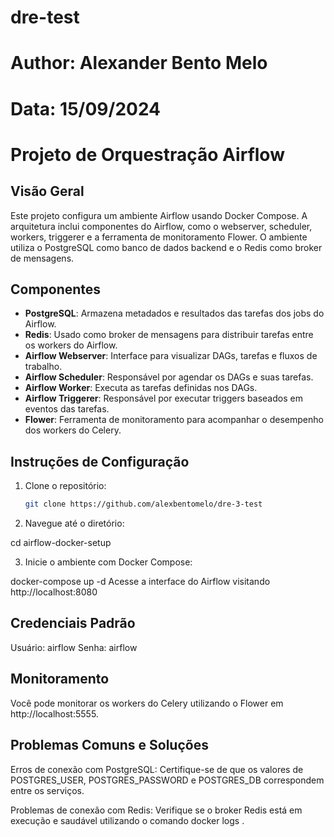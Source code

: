 # dre-test

# Author: Alexander Bento Melo
# Data: 15/09/2024

# Projeto de Orquestração Airflow

## Visão Geral
Este projeto configura um ambiente Airflow usando Docker Compose. 
A arquitetura inclui componentes do Airflow, como o webserver, scheduler, workers, triggerer e a ferramenta de monitoramento Flower.
O ambiente utiliza o PostgreSQL como banco de dados backend e o Redis como broker de mensagens.

## Componentes

- **PostgreSQL**: Armazena metadados e resultados das tarefas dos jobs do Airflow.
- **Redis**: Usado como broker de mensagens para distribuir tarefas entre os workers do Airflow.
- **Airflow Webserver**: Interface para visualizar DAGs, tarefas e fluxos de trabalho.
- **Airflow Scheduler**: Responsável por agendar os DAGs e suas tarefas.
- **Airflow Worker**: Executa as tarefas definidas nos DAGs.
- **Airflow Triggerer**: Responsável por executar triggers baseados em eventos das tarefas.
- **Flower**: Ferramenta de monitoramento para acompanhar o desempenho dos workers do Celery.

## Instruções de Configuração
1. Clone o repositório:
   ```bash
   git clone https://github.com/alexbentomelo/dre-3-test

2. Navegue até o diretório:

cd airflow-docker-setup

3. Inicie o ambiente com Docker Compose:

docker-compose up -d
Acesse a interface do Airflow visitando http://localhost:8080

## Credenciais Padrão
Usuário: airflow
Senha: airflow

## Monitoramento

Você pode monitorar os workers do Celery utilizando o Flower em http://localhost:5555.

## Problemas Comuns e Soluções

Erros de conexão com PostgreSQL: Certifique-se de que os valores de POSTGRES_USER, POSTGRES_PASSWORD e POSTGRES_DB correspondem entre os serviços.

Problemas de conexão com Redis: Verifique se o broker Redis está em execução e saudável utilizando o comando docker logs <nome-do-container-redis>.